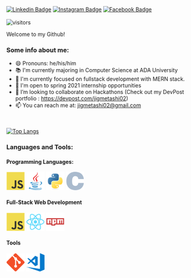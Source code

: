 [![Linkedin Badge](https://img.shields.io/badge/Jigme%20Tashi%20Namgyal-0e76a8?style=flat-square&logo=Linkedin&logoColor=white)](https://www.linkedin.com/in/jigme-tashi-namgyal-511a811a3/)
[![Instagram Badge](https://img.shields.io/badge/@frontendj-e4405f?style=flat-square&logo=Instagram&logoColor=white)](https://instagram.com/frontendj/)
[![Facebook Badge](https://img.shields.io/badge/@JigmeTashiNamgyal-3b5998?style=flat-square&logo=Facebook&logoColor=white)](https://www.facebook.com/Mugiwara.D.Jigme619)
<br /><br />![visitors](https://visitor-badge.glitch.me/badge?page_id=JigmeT123)

Welcome to my Github!

### Some info about me:
- 😄 Pronouns: he/his/him
- 📚 I'm currently majoring in Computer Science at ADA University
- 🚀 I'm currently focused on fullstack development with MERN stack.
- 🏢 I'm open to spring 2021 internship opportunities
- 👯 I’m looking to collaborate on Hackathons (Check out my DevPost portfolio : https://devpost.com/jigmetashi02)
- 📫 You can reach me at: [jigmetashi02@gmail.com](mailto:jigmetashi02@gmail.com)

<br />

[![Top Langs](https://github-readme-stats.vercel.app/api/top-langs/?username=JigmeT123)](https://github.com/anuraghazra/github-readme-stats)

### Languages and Tools:

#### Programming Languages:

<code><img height="48" src="https://raw.githubusercontent.com/devicons/devicon/master/icons/javascript/javascript-original.svg"></code>
<code><img height="48" src="https://raw.githubusercontent.com/devicons/devicon/master/icons/java/java-original.svg"></code>
<code><img height="48" src="https://raw.githubusercontent.com/devicons/devicon/master/icons/python/python-original.svg"></code>
<code><img height="48" src="https://raw.githubusercontent.com/devicons/devicon/master/icons/c/c-original.svg"></code>


#### Full-Stack Web Development

<code><img height="48" src="https://raw.githubusercontent.com/devicons/devicon/master/icons/javascript/javascript-original.svg" /></code>
<code><img height="48" src="https://raw.githubusercontent.com/devicons/devicon/master/icons/react/react-original.svg"></code>
<code><img height="48" src="https://raw.githubusercontent.com/devicons/devicon/master/icons/npm/npm-original-wordmark.svg"></code>


#### Tools

<code><img height="48" src="https://raw.githubusercontent.com/devicons/devicon/master/icons/git/git-original.svg"></code>
<code><img height="48" src="https://raw.githubusercontent.com/github/explore/80688e429a7d4ef2fca1e82350fe8e3517d3494d/topics/visual-studio-code/visual-studio-code.png"></code>

<br />
<!--
<code><img height="48" src="https://raw.githubusercontent.com/devicons/devicon/master/icons/amazonwebservices/amazonwebservices-original.svg"></code>
<code><img height="48" src="https://www.vectorlogo.zone/logos/microsoft_azure/microsoft_azure-icon.svg"></code>
<code><img height="48" src="https://raw.githubusercontent.com/devicons/devicon/master/icons/cplusplus/cplusplus-original.svg"></code>
<code><img height="48" src="https://raw.githubusercontent.com/devicons/devicon/master/icons/csharp/csharp-original.svg"></code>
<code><img height="48" src="https://raw.githubusercontent.com/devicons/devicon/master/icons/yarn/yarn-original.svg"></code>
<code><img height="48" src="https://raw.githubusercontent.com/devicons/devicon/master/icons/mongodb/mongodb-original.svg"></code>
<code><img height="48" src="https://www.vectorlogo.zone/logos/opencv/opencv-icon.svg"></code>
<code><img height="48" src="https://raw.githubusercontent.com/devicons/devicon/master/icons/android/android-plain.svg"></code>
-->
